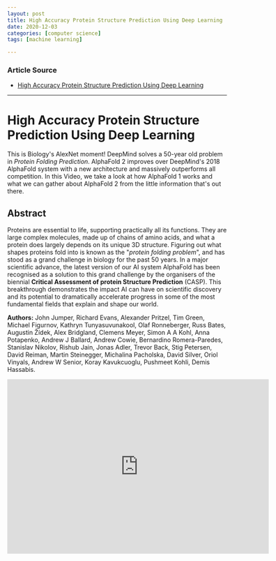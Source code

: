 ```yaml
---
layout: post
title: High Accuracy Protein Structure Prediction Using Deep Learning
date: 2020-12-03
categories: [computer science]
tags: [machine learning]

---
```


### Article Source
* [High Accuracy Protein Structure Prediction Using Deep Learning](https://www.youtube.com/watch?v=B9PL__gVxLI)

----

# High Accuracy Protein Structure Prediction Using Deep Learning

This is Biology's AlexNet moment! DeepMind solves a 50-year old problem in *Protein Folding Prediction*. AlphaFold 2 improves over DeepMind's 2018 AlphaFold system with a new architecture and massively outperforms all competition. In this Video, we take a look at how AlphaFold 1 works and what we can gather about AlphaFold 2 from the little information that's out there.

## Abstract
Proteins are essential to life, supporting practically all its functions. They are large complex molecules, made up of chains of amino acids, and what a protein does largely depends on its unique 3D structure. Figuring out what shapes proteins fold into is known as the "*protein folding problem*", and has stood as a grand challenge in biology for the past 50 years. In a major scientific advance, the latest version of our AI system AlphaFold has been recognised as a solution to this grand challenge by the organisers of the biennial **Critical Assessment of protein Structure Prediction** (CASP). This breakthrough demonstrates the impact AI can have on scientific discovery and its potential to dramatically accelerate progress in some of the most fundamental fields that explain and shape our world.

**Authors:** John Jumper, Richard Evans, Alexander Pritzel, Tim Green, Michael Figurnov, Kathryn Tunyasuvunakool, Olaf Ronneberger, Russ Bates, Augustin Žídek, Alex Bridgland, Clemens Meyer, Simon A A Kohl, Anna Potapenko, Andrew J Ballard, Andrew Cowie, Bernardino Romera-Paredes, Stanislav Nikolov, Rishub Jain, Jonas Adler, Trevor Back, Stig Petersen, David Reiman, Martin Steinegger, Michalina Pacholska, David Silver, Oriol Vinyals, Andrew W Senior, Koray Kavukcuoglu, Pushmeet Kohli, Demis Hassabis.


<iframe width="600" height="400" src="https://www.youtube.com/embed/B9PL__gVxLI" frameborder="0" allow="accelerometer; autoplay; clipboard-write; encrypted-media; gyroscope; picture-in-picture" allowfullscreen></iframe>


